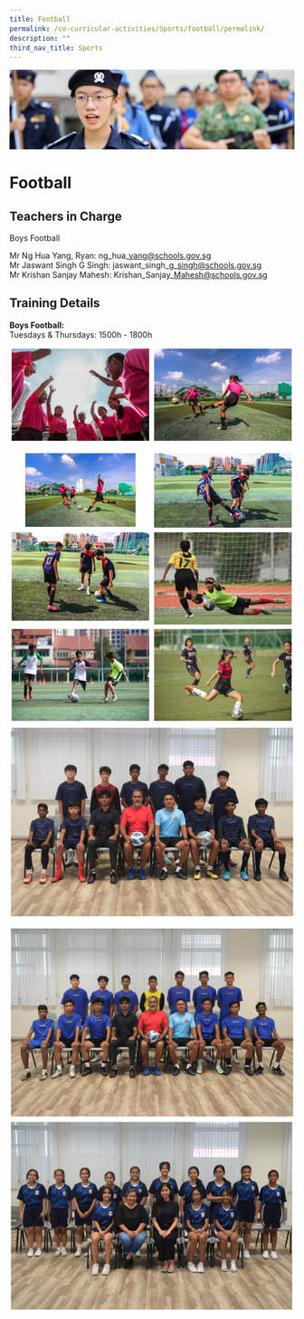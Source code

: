 ```yaml
---
title: Football
permalink: /co-curricular-activities/Sports/football/permalink/
description: ""
third_nav_title: Sports
---
```

![](/images/CCA.jpg)

Football
========

Teachers in Charge
------------------

Boys Football  
  
Mr Ng Hua Yang, Ryan: ng\_hua\_yang@schools.gov.sg  
Mr Jaswant Singh G Singh: jaswant\_singh\_g\_singh@schools.gov.sg  
Mr Krishan Sanjay Mahesh: Krishan\_Sanjay\_Mahesh@schools.gov.sg

Training Details
----------------

**Boys Football:**  
Tuesdays & Thursdays: 1500h - 1800h

![](/images/football1.png)
![](/images/football2.png)
![](/images/football3.png)